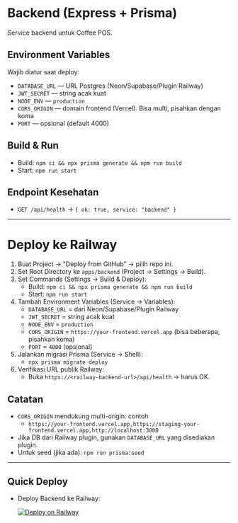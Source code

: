 # Backend (Express + Prisma)

Service backend untuk Coffee POS.

## Environment Variables

Wajib diatur saat deploy:
- `DATABASE_URL` — URL Postgres (Neon/Supabase/Plugin Railway)
- `JWT_SECRET` — string acak kuat
- `NODE_ENV` — `production`
- `CORS_ORIGIN` — domain frontend (Vercel). Bisa multi, pisahkan dengan koma
- `PORT` — opsional (default 4000)

## Build & Run

- Build: `npm ci && npx prisma generate && npm run build`
- Start: `npm run start`

## Endpoint Kesehatan

- `GET /api/health` → `{ ok: true, service: "backend" }`

---

# Deploy ke Railway

1) Buat Project → "Deploy from GitHub" → pilih repo ini.
2) Set Root Directory ke `apps/backend` (Project → Settings → Build).
3) Set Commands (Settings → Build & Deploy):
   - Build: `npm ci && npx prisma generate && npm run build`
   - Start: `npm run start`
4) Tambah Environment Variables (Service → Variables):
   - `DATABASE_URL` = dari Neon/Supabase/Plugin Railway
   - `JWT_SECRET` = string acak kuat
   - `NODE_ENV` = `production`
   - `CORS_ORIGIN` = `https://your-frontend.vercel.app` (bisa beberapa, pisahkan koma)
   - `PORT` = `4000` (opsional)
5) Jalankan migrasi Prisma (Service → Shell):
   - `npx prisma migrate deploy`
6) Verifikasi URL publik Railway:
   - Buka `https://<railway-backend-url>/api/health` → harus OK.

## Catatan
- `CORS_ORIGIN` mendukung multi-origin: contoh
  - `https://your-frontend.vercel.app,https://staging-your-frontend.vercel.app,http://localhost:3000`
- Jika DB dari Railway plugin, gunakan `DATABASE_URL` yang disediakan plugin.
- Untuk seed (jika ada): `npm run prisma:seed`

---

## Quick Deploy

- Deploy Backend ke Railway:
  
  [![Deploy on Railway](https://railway.app/button.svg)](https://railway.app/new?template=https://github.com/cikupi/Coffee-POS&plugins=postgresql&root=apps/backend)
